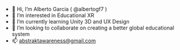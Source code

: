 - 👋 Hi, I’m Alberto Garcia ( @albertogf7 )
- 👀 I’m interested in Educational XR
- 🌱 I’m currently learning Unity 3D and UX Design
- 💞️ I’m looking to collaborate on creating a better global educational system
- 📫 abstraktawareness@gmail.com

<!---
albertogf7/albertogf7 is a ✨ special ✨ repository because its `README.md` (this file) appears on your GitHub profile.
You can click the Preview link to take a look at your changes.
--->
